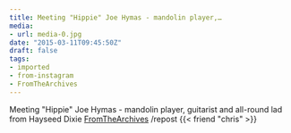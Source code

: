 ```yaml
---
title: Meeting "Hippie" Joe Hymas - mandolin player,…
media:
- url: media-0.jpg
date: "2015-03-11T09:45:50Z"
draft: false
tags:
- imported
- from-instagram
- FromTheArchives
---
```

Meeting "Hippie" Joe Hymas - mandolin player, guitarist and all-round lad from Hayseed Dixie [FromTheArchives](/tags/fromthearchives) /repost {{< friend "chris" >}}
